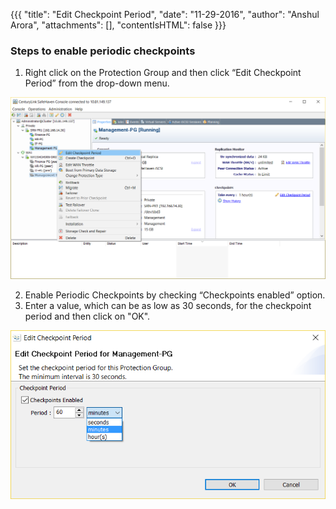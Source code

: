 {{{
  "title": "Edit Checkpoint Period",
  "date": "11-29-2016",
  "author": "Anshul Arora",
  "attachments": [],
  "contentIsHTML": false
}}}

### Steps to enable periodic checkpoints
1. Right click on the Protection Group and then click “Edit Checkpoint Period” from the drop-down menu.

![Create Checkpoint](../images/SH4.0/editcheckpoint1.png)

2. Enable Periodic Checkpoints by checking “Checkpoints enabled” option.
3. Enter a value, which can be as low as 30 seconds, for the checkpoint period and then click on "OK".

![Create Checkpoint](../images/SH4.0/editcheckpoint2.png)
